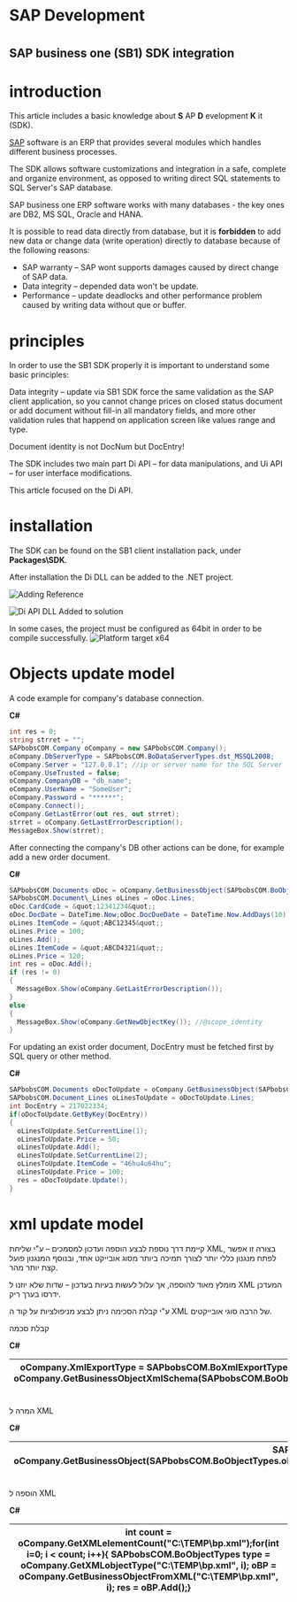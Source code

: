 #
# SAP Development

#
## SAP business one (SB1) SDK integration

# introduction

This article includes a basic knowledge about **S** AP **D** evelopment **K** it (SDK).

[SAP](https://en.wikipedia.org/wiki/SAP_Business_One) software is an ERP that provides several modules which handles different business processes.

The SDK allows software customizations and integration in a safe, complete and organize environment, as opposed to writing direct SQL statements to SQL Server&#39;s SAP database.

SAP business one ERP software works with many databases - the key ones are DB2, MS SQL, Oracle and HANA.

It is possible to read data directly from database, but it is **forbidden** to add new data or change data (write operation) directly to database because of the following reasons:

- SAP warranty – SAP wont supports damages caused by direct change of SAP data.
- Data integrity – depended data won&#39;t be update.
- Performance – update deadlocks and other performance problem caused by writing data without que or buffer.


# principles

In order to use the SB1 SDK properly it is important to understand some basic principles:

Data integrity – update via SB1 SDK force the same validation as the SAP client application, so you cannot change prices on closed status document or add document without fill-in all mandatory fields, and more other validation rules that happend on application screen like values range and type.

Document identity is not DocNum but DocEntry!

The SDK includes two main part Di API – for data manipulations, and Ui API – for user interface modifications.

This article focused on the Di API.


# installation

The SDK can be found on the SB1 client installation pack, under **Packages\SDK**.

After installation the Di DLL can be added to the .NET project.

![Adding Reference](reference1.png "Adding Reference")

![Di API DLL Added to solution](explorer2.png "Di API DLL Added to solution")

In some cases, the project must be configured as 64bit in order to be compile successfully.
![Platform target x64](build3.png "Platform target x64")


#  Objects update model

A code example for company&#39;s database connection.

**C#**

```csharp
int res = 0;
string strret = "";
SAPbobsCOM.Company oCompany = new SAPbobsCOM.Company();
oCompany.DbServerType = SAPbobsCOM.BoDataServerTypes.dst_MSSQL2008;
oCompany.Server = "127.0.0.1"; //ip or server name for the SQL Server 
oCompany.UseTrusted = false; 
oCompany.CompanyDB = "db_name";
oCompany.UserName = "SomeUser";
oCompany.Password = "******"; 
oCompany.Connect();
oCompany.GetLastError(out res, out strret);
strret = oCompany.GetLastErrorDescription();
MessageBox.Show(strret);  
```



After connecting the company&#39;s DB other actions can be done, for example add a new order document.

**C#**

```csharp
SAPbobsCOM.Documents oDoc = oCompany.GetBusinessObject(SAPbobsCOM.BoObjectTypes.oOrders);
SAPbobsCOM.Document\_Lines oLines = oDoc.Lines;
oDoc.CardCode = &quot;12341234&quot;;
oDoc.DocDate = DateTime.Now;oDoc.DocDueDate = DateTime.Now.AddDays(10);
oLines.ItemCode = &quot;ABC12345&quot;;
oLines.Price = 100;
oLines.Add();
oLines.ItemCode = &quot;ABCD4321&quot;;
oLines.Price = 120;
int res = oDoc.Add();
if (res != 0)
{
  MessageBox.Show(oCompany.GetLastErrorDescription());
}
else
{   
  MessageBox.Show(oCompany.GetNewObjectKey()); //@scope_identity
}  
```

For updating an exist order document,  DocEntry must be fetched first by SQL query or other method.

**C#**

```csharp
SAPbobsCOM.Documents oDocToUpdate = oCompany.GetBusinessObject(SAPbobsCOM.BoObjectTypes.oOrders);
SAPbobsCOM.Document_Lines oLinesToUpdate = oDocToUpdate.Lines;
int DocEntry = 217022334;
if(oDocToUpdate.GetByKey(DocEntry))
{    
  oLinesToUpdate.SetCurrentLine(1);
  oLinesToUpdate.Price = 50;
  oLinesToUpdate.Add();
  oLinesToUpdate.SetCurrentLine(2);
  oLinesToUpdate.ItemCode = "46hu4u64hu";    
  oLinesToUpdate.Price = 100;     
  res = oDocToUpdate.Update();
} 
```





# xml update model

קיימת דרך נוספת לבצע הוספה ועדכון למסמכים – ע&quot;י שליחת XML, בצורה זו אפשר לפתח מנגנון כללי יותר לצורך תמיכה ביותר מסוג אובייקט אחד, ובנוסף המנגנון פועל קצת יותר מהר.

מומלץ מאוד להוספה, אך עלול לעשות בעיות בעדכון – שדות שלא יוזנו ל XML המעדכן ידרסו בערך ריק.

ע&quot;י קבלת הסכימה ניתן לבצע מניפולציות על קוד ה XML של הרבה סוגי אובייקטים.

קבלת סכמה

**C#**

|  oCompany.XmlExportType = SAPbobsCOM.BoXmlExportTypes.xet\_ExportImportMode;oCompany.XMLAsString = false; string xmlSchema = oCompany.GetBusinessObjectXmlSchema(SAPbobsCOM.BoObjectTypes.oBusinessPartners);System.IO.File.WriteAllText(@&quot;C:\TEMP\bp.xml&quot;, xmlSchema);  |
| --- |

המרה ל XML

**C#**

|  SAPbobsCOM.BusinessPartners oBP = oCompany.GetBusinessObject(SAPbobsCOM.BoObjectTypes.oBusinessPartners);oBP.GetByKey(&quot;12186938&quot;);System.IO.File.WriteAllText(&quot;C:\\TEMP\\bp.xml&quot;, oBP.GetAsXML());  |
| --- |

הוספה ל XML

**C#**

|  int count = oCompany.GetXMLelementCount(&quot;C:\\TEMP\\bp.xml&quot;);for(int i=0; i &lt; count; i++){     SAPbobsCOM.BoObjectTypes type = oCompany.GetXMLobjectType(&quot;C:\\TEMP\\bp.xml&quot;, i);     oBP = oCompany.GetBusinessObjectFromXML(&quot;C:\\TEMP\\bp.xml&quot;, i);     res = oBP.Add();} |
| --- |
